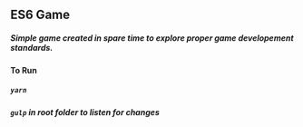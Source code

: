 ## ES6 Game
##### Simple game created in spare time to explore proper game developement standards.

#### To Run
##### `yarn`
##### `gulp` in root folder to listen for changes